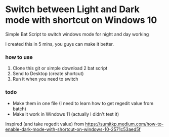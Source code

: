 # Switch between Light and Dark mode with shortcut on Windows 10
Simple Bat Script to switch windows mode for night and day working

I created this in 5 mins, you guys can make it better.

### how to use
1. Clone this git or simple download 2 bat script
2. Send to Desktop (create shortcut)
3. Run it when you need to switch

### todo
- Make them in one file (I need to learn how to get regedit value from batch)
- Make it work in Windows 11 (actually I didn't test it)


Inspired (and take regedit value) from https://sumitkp.medium.com/how-to-enable-dark-mode-with-shortcut-on-windows-10-2571c53aed5f

